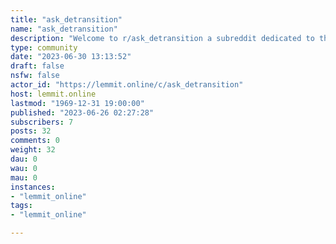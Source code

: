 ```yaml
---
title: "ask_detransition" 
name: "ask_detransition"
description: "Welcome to r/ask_detransition a subreddit dedicated to the sensitive topic of detransition while allowing people who are not specifically..."
type: community
date: "2023-06-30 13:13:52"
draft: false
nsfw: false
actor_id: "https://lemmit.online/c/ask_detransition"
host: lemmit.online
lastmod: "1969-12-31 19:00:00"
published: "2023-06-26 02:27:28"
subscribers: 7
posts: 32
comments: 0
weight: 32
dau: 0
wau: 0
mau: 0
instances:
- "lemmit_online"
tags: 
- "lemmit_online"

---
```

